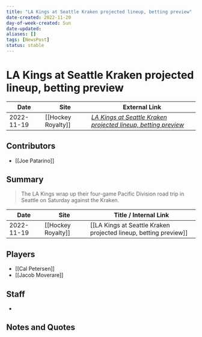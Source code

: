 ```yaml
---
title: "LA Kings at Seattle Kraken projected lineup, betting preview"
date-created: 2022-11-20
day-of-week-created: Sun
date-updated: 
aliases: []
tags: [NewsPost]
status: stable
---
```


# LA Kings at Seattle Kraken projected lineup, betting preview

| Date       | Site               | External Link                                                                                                                                                       |
| ---------- | ------------------ | ------------------------------------------------------------------------------------------------------------------------------------------------------------------- |
| 2022-11-19 | [[Hockey Royalty]] | [*LA Kings at Seattle Kraken projected lineup, betting preview*](https://hockeyroyalty.com/2022/11/19/la-kings-at-seattle-kraken-projected-lineup-betting-preview/) |

## Contributors
- [[Joe Patarino]]

## Summary
> The LA Kings wrap up their four-game Pacific Division road trip in Seattle on Saturday against the Kraken.

| Date       | Site               | Title / Internal Link                                            |
| ---------- | ------------------ | ---------------------------------------------------------------- |
| 2022-11-19 | [[Hockey Royalty]] | [[LA Kings at Seattle Kraken projected lineup, betting preview]] |

## Players
- [[Cal Petersen]]
- [[Jacob Moverare]]

## Staff
- 

## Notes and Quotes
> 

